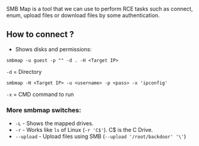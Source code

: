 SMB Map is a tool that we can use to perform RCE tasks such as connect, enum, upload files or download files by some authentication. 

## How to connect ?

- Shows disks and permissions:
```
smbmap -u guest -p "" -d . -H <Target IP>
```
`-d` = Directory 

```
smbmap -H <Target IP> -u <username> -p <pass> -x 'ipconfig'
```
`-x` = CMD command to run

### More smbmap switches:

- `-L` - Shows the mapped drives.
- `-r` - Works like `ls` of Linux (`-r 'C$'`). C$ is the C Drive.
- `--upload` - Upload files using SMB  (`--upload '/root/backdoor' '\'`)